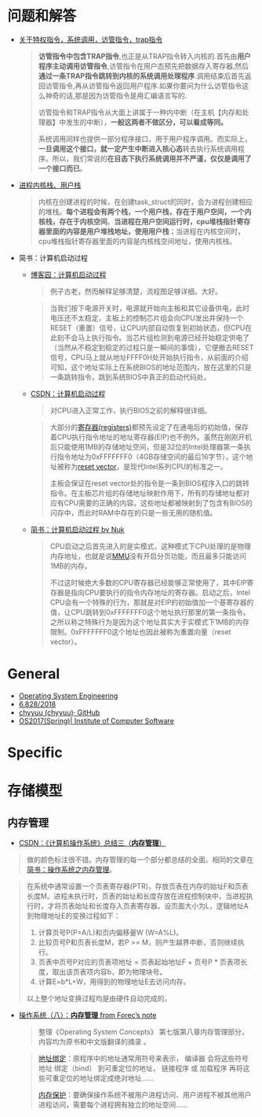 # 问题和解答

- [关于特权指令，系统调用，访管指令，trap指令](http://www.cskaoyan.com/thread-183370-1-1.html)

  > **访管指令中包含TRAP指令**,也正是从TRAP指令转入内核的.首先由**用户程序主动调用访管指令**,访管指令在用户态预先把数据存入寄存器,然后**通过一条TRAP指令跳转到内核的系统调用处理程序**.调用结束后首先返回访管指令,再从访管指令返回用户程序.如果你要问为什么访管指令这么神奇的话,那是因为访管指令是用汇编语言写的. 
  >
  > 访管指令和TRAP指令从大面上讲属于一种内中断（在主机【内存和处理器】中发生的中断），**一般这两者不做区分，可以看成等同。** 
  >
  > 系统调用同样也提供一部分程序接口，用于用户程序调用。而实际上，**一旦调用这个接口，就一定产生中断进入核心态**转去执行系统调用程序。所以，我们常说的**在目态下执行系统调用并不严谨，仅仅是调用了一个接口而已**。 

- [进程内核栈、用户栈](https://blog.csdn.net/bailyzheng/article/details/8015618)

  > 内核在创建进程的时候，在创建task_struct的同时，会为进程创建相应的堆栈。**每个进程会有两个栈，一个用户栈，存在于用户空间，一个内核栈，存在于内核空间**。**当进程在用户空间运行时，cpu堆栈指针寄存器里面的内容是用户堆栈地址，使用用户栈**；当进程在内核空间时，cpu堆栈指针寄存器里面的内容是内核栈空间地址，使用内核栈。 

- 简书：计算机启动过程

  - [博客园：计算机启动过程](https://www.cnblogs.com/Braveliu/p/3305975.html ) 

    > 例子古老，然而解释足够清楚，流程图足够详细。大好。

    > 当我们按下电源开关时，电源就开始向主板和其它设备供电，此时电压还不太稳定，主板上的控制芯片组会向CPU发出并保持一个RESET（重置）信号，让CPU内部自动恢复到初始状态，但CPU在此刻不会马上执行指令。当芯片组检测到电源已经开始稳定供电了（当然从不稳定到稳定的过程只是一瞬间的事情），它便撤去RESET信号，CPU马上就从地址FFFF0H处开始执行指令，从前面的介绍可知，这个地址实际上在系统BIOS的地址范围内，放在这里的只是一条跳转指令，跳到系统BIOS中真正的启动代码处。 

  - [CSDN：计算机启动过程](https://blog.csdn.net/langb2014/article/details/79370818)

    > 对CPU进入正常工作，执行BIOS之前的解释很详细。

    > 大部分的[寄存器(registers)](http://en.wikipedia.org/wiki/Processor_register)都预先设定了在通电后的初始值，保存着CPU执行指令地址的地址寄存器(EIP)也不例外。虽然在刚刚开机后只能使用1MB的存储地址空间，但是32位的Intel处理器第一条执行指令地址为0xFFFFFFF0（4GB存储空间的最后16字节），这个地址被称为[reset vector](http://en.wikipedia.org/wiki/Reset_vector)，是现代Intel系列CPU的标准之一。
    >
    > 主板会保证在reset vector处的指令是一条到BIOS程序入口的跳转指令。在主板芯片组的存储地址映射作用下，所有的存储地址都对应有CPU需要的正确的内容。这些地址都被映射到了包含有BIOS的闪存中，而此时RAM中存在的只是一些无用的随机值。

  - [简书：计算机启动过程 by Nuk](https://www.jianshu.com/p/dcca1543d719) <!--图配的不错，解释很差-->

    > CPU启动之后首先进入的是实模式，这种模式下CPU处理的是物理内存地址，也就是说[MMU](https://baike.baidu.com/item/MMU/4542218?fr=aladdin)没有开启分页功能，而且最多只能访问1MB的内存。
    >
    > 不过这时候绝大多数的CPU寄存器已经能够正常使用了，其中EIP寄存器是指向CPU要执行的指令内存地址的寄存器。启动之后，Intel CPU会有一个特殊的行为，那就是对EIP的初始值加一个基寄存器的值，让CPU跳转到0xFFFFFFF0这个地址执行那里的第一条指令。之所以称之特殊行为是因为这个地址其实大于实模式下1MB的内存限制。0xFFFFFFF0这个地址也因此被称为重置向量（reset vector）。

# General

- [Operating System Engineering](https://pdos.csail.mit.edu/6.828/2014/xv6.html)
- [6.828/2018](https://pdos.csail.mit.edu/6.828/2017/)
- [chyyuu (chyyuu)· GitHub](https://github.com/chyyuu/)
- [OS2017(Spring)| Institute of Computer Software](http://moon.nju.edu.cn/people/fengxu/OS2017)

# Specific

# 存储模型

## 内存管理

-  [CSDN：《计算机操作系统》总结三（**内存管理**）](https://blog.csdn.net/bigpudding24/article/details/48655055)

  > 做的颜色标注很不错。内存管理的每一个部分都总结的全面。相同的文章在[简书：操作系统之内存管理](https://www.jianshu.com/p/901689c7820d)。

  > 在系统中通常设置一个页表寄存器(PTR)，存放页表在内存的始址F和页表长度M。进程未执行时，页表的始址和长度存放在进程控制块中，当进程执行时，才将页表始址和长度存入页表寄存器。设页面大小为L，逻辑地址A到物理地址E的变换过程如下：
  >
  > 1. 计算页号P(P=A/L)和页内偏移量W (W=A%L)。
  > 2. 比较页号P和页表长度M，若P >= M，则产生越界中断，否则继续执行。
  > 3. 页表中页号P对应的页表项地址 = 页表起始地址F + 页号P * 页表项长度，取出该页表项内容b，即为物理块号。
  > 4. 计算E=b*L+W，用得到的物理地址E去访问内存。
  >
  > 以上整个地址变换过程均是由硬件自动完成的。

- [操作系统（八）：**内存管理** from Forec’s note](http://blog.forec.cn/2017/01/03/os-concepts-8/)

  > 整理《Operating System Concepts》 第七版第八章内存管理部分，内容均为原书和中文版翻译的摘录 。

  > [地址绑定](http://blog.forec.cn/2017/01/03/os-concepts-8/#%E5%9C%B0%E5%9D%80%E7%BB%91%E5%AE%9A)：原程序中的地址通常用符号来表示， 编译器 会将这些符号地址 绑定（bind） 到可重定位的地址， 链接程序 或 加载程序 再将这些可重定位的地址绑定成绝对地址……
  >
  > [内存保护](http://blog.forec.cn/2017/01/03/os-concepts-8/#基本硬件)：要确保操作系统不被用户进程访问、用户进程不被其他用户进程访问，需要每个进程拥有独立的地址空间……